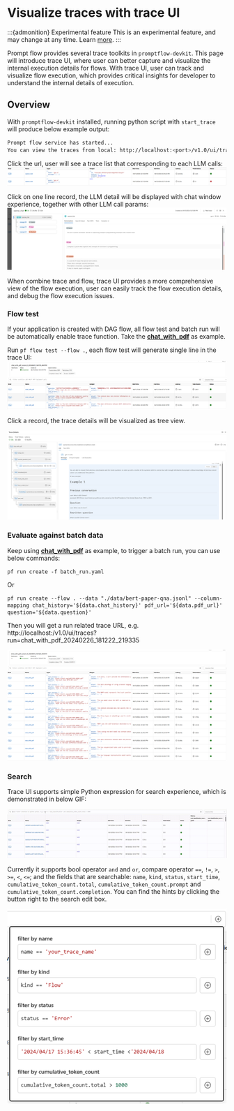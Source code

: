 # Visualize traces with trace UI

:::{admonition} Experimental feature
This is an experimental feature, and may change at any time. Learn [more](../faq.md#stable-vs-experimental).
:::

Prompt flow provides several trace toolkits in `promptflow-devkit`. This page will introduce trace UI, where user can better capture and visualize the internal execution details for flows. With trace UI, user can track and visualize flow execution, which provides critical insights for developer to understand the internal details of execution.

## Overview

With `promptflow-devkit` installed, running python script with `start_trace` will produce below example output:

```bash
Prompt flow service has started...
You can view the traces from local: http://localhost:<port>/v1.0/ui/traces/?#collection=basic
```

Click the url, user will see a trace list that corresponding to each LLM calls:
![LLM-trace-list](../../media/trace/LLM-trace-list.png)


Click on one line record, the LLM detail will be displayed with chat window experience, together with other LLM call params:
![LLM-trace-detail](../../media/trace/LLM-trace-detail.png)

When combine trace and flow, trace UI provides a more comprehensive view of the flow execution, user can easily track the flow execution details, and debug the flow execution issues.

### Flow test

If your application is created with DAG flow, all flow test and batch run will be automatically enable trace function. Take the **[chat_with_pdf](https://github.com/microsoft/promptflow/tree/main/examples/flows/chat/chat-with-pdf/)** as example. 

Run `pf flow test --flow .`, each flow test will generate single line in the trace UI:
![flow-trace-record](../../media/trace/flow-trace-records.png)

Click a record, the trace details will be visualized as tree view.

![flow-trace-detail](../../media/trace/flow-trace-detail.png)

### Evaluate against batch data

Keep using **[chat_with_pdf](https://github.com/microsoft/promptflow/tree/main/examples/flows/chat/chat-with-pdf)** as example, to trigger a batch run, you can use below commands:

```shell
pf run create -f batch_run.yaml
```
Or
```shell
pf run create --flow . --data "./data/bert-paper-qna.jsonl" --column-mapping chat_history='${data.chat_history}' pdf_url='${data.pdf_url}' question='${data.question}'
```
Then you will get a run related trace URL, e.g. http://localhost:<port>/v1.0/ui/traces?run=chat_with_pdf_20240226_181222_219335

![batch_run_record](../../media/trace/batch_run_record.png)

### Search

Trace UI supports simple Python expression for search experience, which is demonstrated in below GIF:

![advanced_search](../../media/trace/advanced-search.gif)

Currently it supports bool operator `and` and `or`, compare operator `==`, `!=`, `>`, `>=`, `<`, `<=`; and the fields that are searchable: `name`, `kind`, `status`, `start_time`, `cumulative_token_count.total`, `cumulative_token_count.prompt` and `cumulative_token_count.completion`. You can find the hints by clicking the button right to the search edit box.

![search_hint](../../media/trace/trace-ui-search-hint.png)
